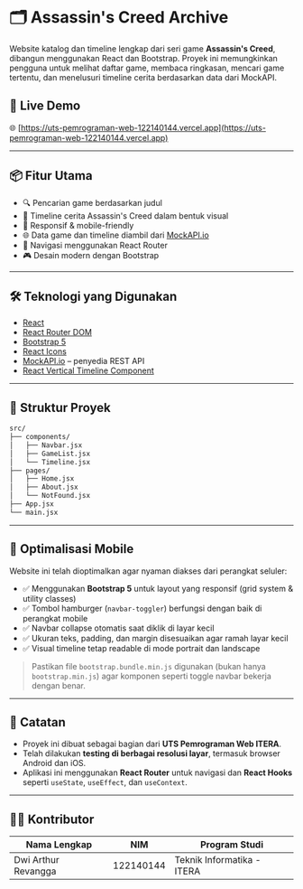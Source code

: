 # 🗂️ Assassin's Creed Archive

Website katalog dan timeline lengkap dari seri game **Assassin's Creed**, dibangun menggunakan React dan Bootstrap. Proyek ini memungkinkan pengguna untuk melihat daftar game, membaca ringkasan, mencari game tertentu, dan menelusuri timeline cerita berdasarkan data dari MockAPI.

## 🚀 Live Demo
🌐 [https://uts-pemrograman-web-122140144.vercel.app](https://uts-pemrograman-web-122140144.vercel.app)

---

## 📦 Fitur Utama

- 🔍 Pencarian game berdasarkan judul
- 📜 Timeline cerita Assassin's Creed dalam bentuk visual
- 📱 Responsif & mobile-friendly
- 🌐 Data game dan timeline diambil dari [MockAPI.io](https://mockapi.io)
- 🧭 Navigasi menggunakan React Router
- 🎮 Desain modern dengan Bootstrap

---

## 🛠️ Teknologi yang Digunakan

- [React](https://reactjs.org/)
- [React Router DOM](https://reactrouter.com/)
- [Bootstrap 5](https://getbootstrap.com/)
- [React Icons](https://react-icons.github.io/react-icons/)
- [MockAPI.io](https://mockapi.io) – penyedia REST API
- [React Vertical Timeline Component](https://www.npmjs.com/package/react-vertical-timeline-component)

---

## 📁 Struktur Proyek

```bash
src/
├── components/
│   ├── Navbar.jsx
│   ├── GameList.jsx
│   └── Timeline.jsx
├── pages/
│   ├── Home.jsx
│   ├── About.jsx
│   └── NotFound.jsx
├── App.jsx
└── main.jsx
```

---

## 📱 Optimalisasi Mobile

Website ini telah dioptimalkan agar nyaman diakses dari perangkat seluler:

- ✅ Menggunakan **Bootstrap 5** untuk layout yang responsif (grid system & utility classes)
- ✅ Tombol hamburger (`navbar-toggler`) berfungsi dengan baik di perangkat mobile
- ✅ Navbar collapse otomatis saat diklik di layar kecil
- ✅ Ukuran teks, padding, dan margin disesuaikan agar ramah layar kecil
- ✅ Visual timeline tetap readable di mode portrait dan landscape

> Pastikan file `bootstrap.bundle.min.js` digunakan (bukan hanya `bootstrap.min.js`) agar komponen seperti toggle navbar bekerja dengan benar.

---

## 📌 Catatan

- Proyek ini dibuat sebagai bagian dari **UTS Pemrograman Web ITERA**.
- Telah dilakukan **testing di berbagai resolusi layar**, termasuk browser Android dan iOS.
- Aplikasi ini menggunakan **React Router** untuk navigasi dan **React Hooks** seperti `useState`, `useEffect`, dan `useContext`.

---

## 🧑‍💻 Kontributor

| Nama Lengkap       | NIM       | Program Studi              |
|--------------------|-----------|----------------------------|
| Dwi Arthur Revangga | 122140144 | Teknik Informatika - ITERA |
